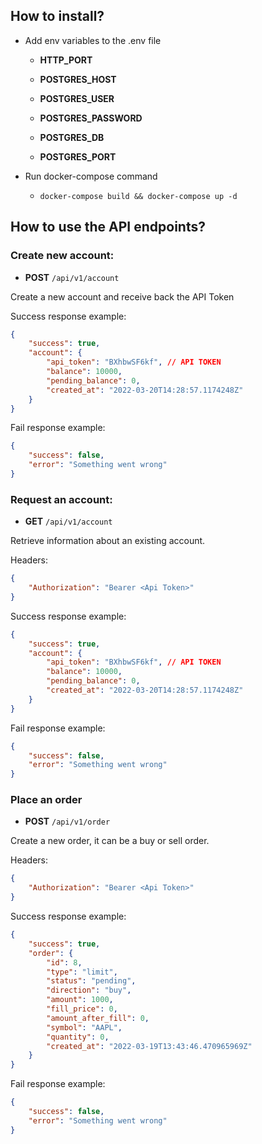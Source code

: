 ## How to install?

- Add env variables to the .env file

	- **HTTP_PORT**

	- **POSTGRES_HOST**

	- **POSTGRES_USER**

	- **POSTGRES_PASSWORD**

	- **POSTGRES_DB**

	- **POSTGRES_PORT**

- Run docker-compose command

	- `docker-compose build && docker-compose up -d`

## How to use the API endpoints?

### Create new account:

- **POST** `/api/v1/account`

Create a new account and receive back the API Token

Success response example:

```json
{
	"success": true,
	"account": {
		"api_token": "BXhbwSF6kf", // API TOKEN
		"balance": 10000,
		"pending_balance": 0,
		"created_at": "2022-03-20T14:28:57.1174248Z"
	}
}
```

Fail response example:

```json
{
	"success": false,
	"error": "Something went wrong"
}
```


### Request an account:

- **GET** `/api/v1/account`

Retrieve information about an existing account.

Headers:

```json
{
	"Authorization": "Bearer <Api Token>"
}
```

Success response example:

```json
{
	"success": true,
	"account": {
		"api_token": "BXhbwSF6kf", // API TOKEN
		"balance": 10000,
		"pending_balance": 0,
		"created_at": "2022-03-20T14:28:57.1174248Z"
	}
}
```

Fail response example:

```json
{
	"success": false,
	"error": "Something went wrong"
}
```


### Place an order

- **POST** `/api/v1/order`

Create a new order, it can be a buy or sell order.

Headers:

```json
{
	"Authorization": "Bearer <Api Token>"
}
```

Success response example:

```json
{
    "success": true,
    "order": {
        "id": 8,
        "type": "limit",
        "status": "pending",
        "direction": "buy",
        "amount": 1000,
        "fill_price": 0,
        "amount_after_fill": 0,
        "symbol": "AAPL",
        "quantity": 0,
        "created_at": "2022-03-19T13:43:46.470965969Z"
    }
}
```

Fail response example:

```json
{
	"success": false,
	"error": "Something went wrong"
}
```
